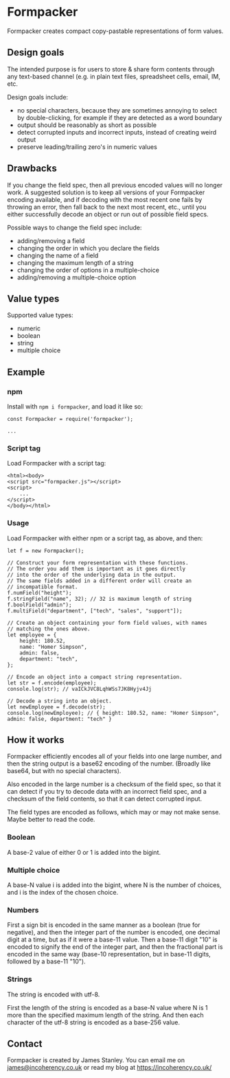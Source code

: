 # Formpacker

Formpacker creates compact copy-pastable representations of form values.

## Design goals

The intended purpose is for users to store & share form contents through any text-based channel (e.g.
in plain text files, spreadsheet cells, email, IM, etc.

Design goals include:

 * no special characters, because they are sometimes annoying to select by double-clicking, for example if they are detected as a word boundary
 * output should be reasonably as short as possible
 * detect corrupted inputs and incorrect inputs, instead of creating weird output
 * preserve leading/trailing zero's in numeric values

## Drawbacks

If you change the field spec, then all previous encoded values will no longer work. A suggested solution
is to keep all versions of your Formpacker encoding available, and if decoding with the most recent one fails
by throwing an error, then fall back to the next most recent, etc., until you either successfully decode an object
or run out of possible field specs.

Possible ways to change the field spec include:

 * adding/removing a field
 * changing the order in which you declare the fields
 * changing the name of a field
 * changing the maximum length of a string
 * changing the order of options in a multiple-choice
 * adding/removing a multiple-choice option

## Value types

Supported value types:

 * numeric
 * boolean
 * string
 * multiple choice

## Example

### npm

Install with `npm i formpacker`, and load it like so:

    const Formpacker = require('formpacker'); 
    
    ...

### Script tag

Load Formpacker with a script tag:

    <html><body>
    <script src="formpacker.js"></script>
    <script>
        ...
    </script>
    </body></html>

### Usage

Load Formpacker with either npm or a script tag, as above,
and then:

    let f = new Formpacker();

    // Construct your form representation with these functions.
    // The order you add them is important as it goes directly
    // into the order of the underlying data in the output.
    // The same fields added in a different order will create an
    // incompatible format.
    f.numField("height");
    f.stringField("name", 32); // 32 is maximum length of string
    f.boolField("admin");
    f.multiField("department", ["tech", "sales", "support"]);

    // Create an object containing your form field values, with names
    // matching the ones above.
    let employee = {
        height: 180.52,
        name: "Homer Simpson",
        admin: false,
        department: "tech",
    };

    // Encode an object into a compact string representation.
    let str = f.encode(employee);
    console.log(str); // vaICkJVC8LqhWSs7JK8Hyjv4Jj

    // Decode a string into an object.
    let newEmployee = f.decode(str);
    console.log(newEmployee); // { height: 180.52, name: "Homer Simpson", admin: false, department: "tech" }

## How it works

Formpacker efficiently encodes all of your fields into one large number, and then the string output is
a base62 encoding of the number. (Broadly like base64, but with no special characters).

Also encoded in the large number is a checksum of the field spec, so that it can detect if you try to decode data
with an incorrect field spec, and a checksum of the field contents, so that it can detect corrupted input.

The field types are encoded as follows, which may or may not make sense. Maybe better to read the code.

### Boolean

A base-2 value of either 0 or 1 is added into the bigint.

### Multiple choice

A base-N value i is added into the bigint, where N is the number of choices,
and i is the index of the chosen choice.

### Numbers

First a sign bit is encoded in the same manner as a boolean (true for negative),
and then the integer part of the number is encoded, one decimal digit at a time, but as if it were a base-11 value.
Then a base-11 digit "10" is encoded to signify the end of the integer part, and then the fractional part
is encoded in the same way (base-10 representation, but in base-11 digits, followed by a base-11 "10").

### Strings

The string is encoded with utf-8.

First the length of the string is encoded as a base-N value where N is 1 more than the specified
maximum length of the string. And then each character of the utf-8 string is encoded as a base-256
value.

## Contact

Formpacker is created by James Stanley. You can email me on james@incoherency.co.uk or read my blog at https://incoherency.co.uk/
